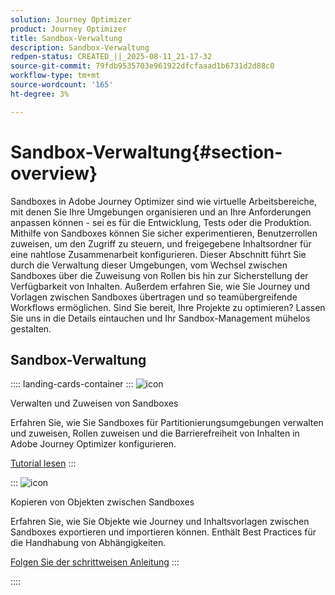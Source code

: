 ```yaml
---
solution: Journey Optimizer
product: Journey Optimizer
title: Sandbox-Verwaltung
description: Sandbox-Verwaltung
redpen-status: CREATED_||_2025-08-11_21-17-32
source-git-commit: 79fdb9535703e961922dfcfaaad1b6731d2d88c0
workflow-type: tm+mt
source-wordcount: '165'
ht-degree: 3%

---
```



# Sandbox-Verwaltung{#section-overview}

Sandboxes in Adobe Journey Optimizer sind wie virtuelle Arbeitsbereiche, mit denen Sie Ihre Umgebungen organisieren und an Ihre Anforderungen anpassen können - sei es für die Entwicklung, Tests oder die Produktion. Mithilfe von Sandboxes können Sie sicher experimentieren, Benutzerrollen zuweisen, um den Zugriff zu steuern, und freigegebene Inhaltsordner für eine nahtlose Zusammenarbeit konfigurieren. Dieser Abschnitt führt Sie durch die Verwaltung dieser Umgebungen, vom Wechsel zwischen Sandboxes über die Zuweisung von Rollen bis hin zur Sicherstellung der Verfügbarkeit von Inhalten. Außerdem erfahren Sie, wie Sie Journey und Vorlagen zwischen Sandboxes übertragen und so teamübergreifende Workflows ermöglichen. Sind Sie bereit, Ihre Projekte zu optimieren? Lassen Sie uns in die Details eintauchen und Ihr Sandbox-Management mühelos gestalten.

## Sandbox-Verwaltung

:::: landing-cards-container
:::
![icon](https://cdn.experienceleague.adobe.com/icons/circle-play.svg?lang=de)

Verwalten und Zuweisen von Sandboxes

Erfahren Sie, wie Sie Sandboxes für Partitionierungsumgebungen verwalten und zuweisen, Rollen zuweisen und die Barrierefreiheit von Inhalten in Adobe Journey Optimizer konfigurieren.

[Tutorial lesen](../using/administration/sandboxes.md)
:::

:::
![icon](https://cdn.experienceleague.adobe.com/icons/list-check.svg?lang=de)

Kopieren von Objekten zwischen Sandboxes

Erfahren Sie, wie Sie Objekte wie Journey und Inhaltsvorlagen zwischen Sandboxes exportieren und importieren können. Enthält Best Practices für die Handhabung von Abhängigkeiten.

[Folgen Sie der schrittweisen Anleitung](../using/configuration/copy-objects-to-sandbox.md)
:::

::::
